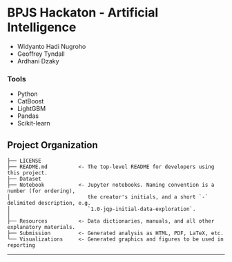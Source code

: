 # BPJS Hackaton - Artificial Intelligence

* Widyanto Hadi Nugroho
* Geoffrey Tyndall
* Ardhani Dzaky

### Tools
* Python
* CatBoost
* LightGBM
* Pandas
* Scikit-learn 

Project Organization
------------

    ├── LICENSE
    ├── README.md          <- The top-level README for developers using this project.
    ├── Dataset
    ├── Notebook           <- Jupyter notebooks. Naming convention is a number (for ordering),
    │                         the creator's initials, and a short `-` delimited description, e.g.
    │                         `1.0-jqp-initial-data-exploration`.
    │
    ├── Resources          <- Data dictionaries, manuals, and all other explanatory materials.
    ├── Submission         <- Generated analysis as HTML, PDF, LaTeX, etc.
    └── Visualizations     <- Generated graphics and figures to be used in reporting 

--------
